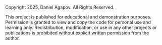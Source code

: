 Copyright 2025, Daniel Agapov. All Rights Reserved.

This project is published for educational and demonstration purposes. Permission is granted to view and copy the code for personal use and learning only. Redistribution, modification, or use in any other projects or publications is prohibited without explicit written permission from the author.
